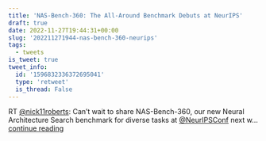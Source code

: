 ```yaml
---
title: 'NAS-Bench-360: The All-Around Benchmark Debuts at NeurIPS'
draft: true
date: 2022-11-27T19:44:31+00:00
slug: '202211271944-nas-bench-360-neurips'
tags:
  - tweets
is_tweet: true
tweet_info:
  id: '1596832336372695041'
  type: 'retweet'
  is_thread: False
---
```




RT [@nick11roberts](https://x.com/nick11roberts): Can’t wait to share NAS-Bench-360, our new Neural Architecture Search benchmark for diverse tasks at [@NeurIPSConf](https://x.com/NeurIPSConf) next w… [continue reading](https://x.com/sytelus/status/1596832336372695041)
